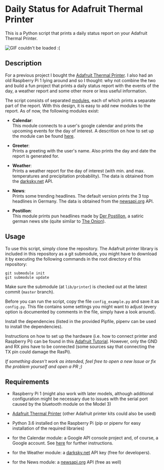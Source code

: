 # Daily Status for Adafruit Thermal Printer

This is a Python script that prints a daily status report on your Adafruit Thermal Printer.

![GIF couldn't be loaded :(](.github/printer_vid.gif)

## Description

For a previous project I bought the [Adafruit Thermal Printer](https://learn.adafruit.com/mini-thermal-receipt-printer).
I also had an old Raspberry Pi 1 lying around and so I thought: why not combine the two and build a fun project that
prints a daily status report with the events of the day, a weather report and some other more or less useful information.

The script consists of separated [modules](modules/), each of which prints a separate part of the report. With
this design, it is easy to add new modules to the report. As of now, the following modules exist:

* **Calendar**:  
This module connects to a user's google calendar and prints the upcoming events for the day of interest. A descrition
on how to set up the module can be found [here](modules/calendar).

* **Greeter**:  
Prints a greeting with the user's name. Also prints the day and date the report is generated for.

* **Weather**:  
Prints a weather report for the day of interest (with min. and max. temperatures and precipitation probability). The
data is obtained from the [darksky.net](https://darksky.net/dev) API.

* **News**:  
Prints some trending headlines. The default version prints the 3 top headlines in Germany. The data is obtained from
the [newsapi.org](https://newsapi.org) API.

* **Postillon**:  
This module prints pun headlines made by [Der Postillon](http://www.der-postillon.com), a satiric german news site (quite
similar to [The Onion](https://www.theonion.com)).

## Usage

To use this script, simply clone the repository. The Adafruit printer library is included in this repository as a
git submodule, you might have to download it by executing the following commands in the root directory of this repository:
```
git submodule init
git submodule update
```
Make sure the submodule (at `lib/printer`) is checked out at the latest commit (`master` branch).

Before you can run the script, copy the file `config_example.py` and save it as `config.py`. This file contains some
settings you might want to adjust (every option is documented by comments in the file, simply have a look around).

Install the dependencies (listed in the provided Pipfile, pipenv can be used to install the dependencies).

Instructions on how to set up the hardware (i.e. how to connect printer and Raspberry Pi) can be found in this [Adafruit
Tutorial](https://learn.adafruit.com/pi-thermal-printer/case-2#step-28). However, only the GND and RX pins have to be
connected (some sources say that connecting the TX pin could damage the RasPi).

*If something doesn't work as intended, feel free to open a new Issue or fix the problem
yourself and open a PR ;)*

## Requirements

* Raspberry Pi 1 (might also work with later models, although additional configuration might be necessary due to issues
with the serial port caused by the bluetooth module on the Model 3)
* [Adafruit Thermal Printer](https://learn.adafruit.com/mini-thermal-receipt-printer) (other Adafruit printer kits could
also be used)
* Python 3.6 installed on the Raspberry Pi (pip or pipenv for easy installation of the required libraries)


* for the Calendar module: a Google API console project and, of course, a Google account. See [here](modules/calendar) for
further instructions.
* for the Weather module: a [darksky.net](https://darksky.net/dev) API key (free for developers).
* for the News module: a [newsapi.org](https://newsapi.org) API (free as well)

